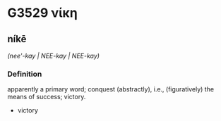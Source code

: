 # G3529 νίκη

## níkē

_(nee'-kay | NEE-kay | NEE-kay)_

### Definition

apparently a primary word; conquest (abstractly), i.e., (figuratively) the means of success; victory.

- victory

